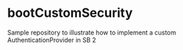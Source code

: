 # bootCustomSecurity
Sample repository to illustrate how to implement a custom AuthenticationProvider in SB 2
